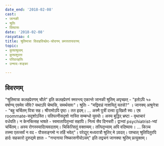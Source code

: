 ```yaml
---
date_end: '2018-02-08'
cast:
- जानकी
- श्रुतिः
- विश्वासः
date: '2018-02-08'
rasyataa: 4
title: श्रुतिमात्रा विवाहविच्छेद-चोदनम् प्रमत्ततापादनम्
topic:
- कुश्वश्रूत्वम्
- कुश्वशुरता
- परिवारहतिः
- उन्माद-शङ्का

---
```


## विवरणम्
"श्रुतिमात्रा कलहप्रेरणम् चौले" इति कलहप्रेरणं स्मरन्त्य् एकान्ते जानकी श्रुतिम् अपृच्छत् - "इतोऽपि ५० वर्षाण्य् एवमेव जीवेः? यथाऽपि चेष्यसि, समर्थयावः"। श्रुतिः - "मद्विवाहं नाशयितुं यतसे?" । जानक्य् अश्रुनेत्रा - "बहु चर्चितम् पित्रा सह। श्रीरामोऽपि पृष्टः। तत इदम्। … अस्मै पुत्रीं दत्त्वा दुःखितौ स्वः। एष roommate-सदृशोऽस्ति। पतिपत्नीसदृशो नास्ति सम्बन्धो युवयोः। अस्य बुद्धिर् भ्रष्टा - वृथाचारं वर्धयति। न केनचित्सह भाषते - स्वमातापितृभ्यां सहापि। नित्यं सैव दिनचरी। द्वाभ्यां psychiatrist-भ्यां चर्चितम्। अस्य रोगस्स्यादित्यवदताम्। चिकित्सितुं वक्तव्यम्। तत्पितृभ्याम् अपि वदिष्यावः।  … किञ्च तस्मा एतत्सर्वं न वद - पौत्रसङ्गमो न तर्हि भवेत्"। परेद्युर् मध्यरात्रौ श्रुतिर् मे ऽवदत्।
पश्चात् श्रुतिपितुरपि हार्दः सहकारो दुरुद्यमे ज्ञातः - "नन्दनाया निष्कासनीयोऽयम्" इति तद्वचनं‌ जानक्या श्रुतिम् प्रत्युक्तम्।

